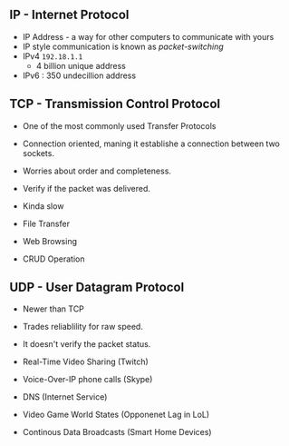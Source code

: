 ## IP - Internet Protocol
  - IP Address - a way for other computers to communicate with yours
  - IP style communication is known as *packet-switching*
  - IPv4 `192.18.1.1`
    - 4 billion unique address
  - IPv6 : 350 undecillion address

## TCP - Transmission Control Protocol
  - One of the most commonly used Transfer Protocols
  - Connection oriented, maning it establishe a connection between two sockets.
  - Worries about order and completeness.
  - Verify if the packet was delivered.
  - Kinda slow

  - File Transfer
  - Web Browsing
  - CRUD Operation

## UDP - User Datagram Protocol
  - Newer than TCP
  - Trades reliablility for raw speed.
  - It doesn't verify the packet status.
  
  - Real-Time Video Sharing (Twitch)
  - Voice-Over-IP phone calls (Skype)
  - DNS (Internet Service)
  - Video Game World States (Opponenet Lag in LoL)
  - Continous Data Broadcasts (Smart Home Devices)